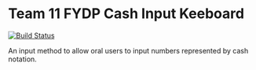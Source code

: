 # Team 11 FYDP Cash Input Keeboard

[![Build Status](https://travis-ci.org/swooshfydp/inputmethods.svg?branch=master)](https://travis-ci.org/swooshfydp/inputmethods)

An input method to allow oral users to input numbers represented by cash notation.